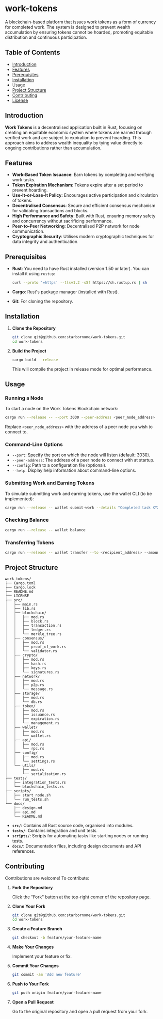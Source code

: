 # work-tokens

A blockchain-based platform that issues work tokens as a form of currency for completed work. The system is designed to prevent wealth accumulation by ensuring tokens cannot be hoarded, promoting equitable distribution and continuous participation.

## Table of Contents

- [Introduction](#introduction)
- [Features](#features)
- [Prerequisites](#prerequisites)
- [Installation](#installation)
- [Usage](#usage)
- [Project Structure](#project-structure)
- [Contributing](#contributing)
- [License](#license)

## Introduction

**Work Tokens** is a decentralised application built in Rust, focusing on creating an equitable economic system where tokens are earned through verified work and are subject to expiration to prevent hoarding. This approach aims to address wealth inequality by tying value directly to ongoing contributions rather than accumulation.

## Features

- **Work-Based Token Issuance**: Earn tokens by completing and verifying work tasks.
- **Token Expiration Mechanism**: Tokens expire after a set period to prevent hoarding.
- **Use-It-or-Lose-It Policy**: Encourages active participation and circulation of tokens.
- **Decentralised Consensus**: Secure and efficient consensus mechanism for validating transactions and blocks.
- **High Performance and Safety**: Built with Rust, ensuring memory safety and concurrency without sacrificing performance.
- **Peer-to-Peer Networking**: Decentralised P2P network for node communication.
- **Cryptographic Security**: Utilises modern cryptographic techniques for data integrity and authentication.

## Prerequisites

- **Rust**: You need to have Rust installed (version 1.50 or later). You can install it using `rustup`:

  ```bash
  curl --proto '=https' --tlsv1.2 -sSf https://sh.rustup.rs | sh
  ```

- **Cargo**: Rust's package manager (installed with Rust).

- **Git**: For cloning the repository.

## Installation

1. **Clone the Repository**

   ```bash
   git clone git@github.com:starbornone/work-tokens.git
   cd work-tokens
   ```

2. **Build the Project**

   ```bash
   cargo build --release
   ```

   This will compile the project in release mode for optimal performance.

## Usage

### Running a Node

To start a node on the Work Tokens Blockchain network:

```bash
cargo run --release -- --port 3030 --peer-address <peer_node_address>
```

Replace `<peer_node_address>` with the address of a peer node you wish to connect to.

### Command-Line Options

- `--port`: Specify the port on which the node will listen (default: 3030).
- `--peer-address`: The address of a peer node to connect with at startup.
- `--config`: Path to a configuration file (optional).
- `--help`: Display help information about command-line options.

### Submitting Work and Earning Tokens

To simulate submitting work and earning tokens, use the wallet CLI (to be implemented):

```bash
cargo run --release -- wallet submit-work --details "Completed task XYZ"
```

### Checking Balance

```bash
cargo run --release -- wallet balance
```

### Transferring Tokens

```bash
cargo run --release -- wallet transfer --to <recipient_address> --amount <token_amount>
```

## Project Structure

```plaintext
work-tokens/
├── Cargo.toml
├── Cargo.lock
├── README.md
├── LICENSE
├── src/
│   ├── main.rs
│   ├── lib.rs
│   ├── blockchain/
│   │   ├── mod.rs
│   │   ├── block.rs
│   │   ├── transaction.rs
│   │   ├── ledger.rs
│   │   └── merkle_tree.rs
│   ├── consensus/
│   │   ├── mod.rs
│   │   ├── proof_of_work.rs
│   │   └── validator.rs
│   ├── crypto/
│   │   ├── mod.rs
│   │   ├── hash.rs
│   │   ├── keys.rs
│   │   └── signatures.rs
│   ├── network/
│   │   ├── mod.rs
│   │   ├── p2p.rs
│   │   └── message.rs
│   ├── storage/
│   │   ├── mod.rs
│   │   └── db.rs
│   ├── token/
│   │   ├── mod.rs
│   │   ├── issuance.rs
│   │   ├── expiration.rs
│   │   └── management.rs
│   ├── wallet/
│   │   ├── mod.rs
│   │   └── wallet.rs
│   ├── api/
│   │   ├── mod.rs
│   │   └── rpc.rs
│   ├── config/
│   │   ├── mod.rs
│   │   └── settings.rs
│   └── utils/
│       ├── mod.rs
│       └── serialization.rs
├── tests/
│   ├── integration_tests.rs
│   └── blockchain_tests.rs
├── scripts/
│   ├── start_node.sh
│   └── run_tests.sh
└── docs/
    ├── design.md
    ├── api.md
    └── README.md
```

- **`src/`**: Contains all Rust source code, organised into modules.
- **`tests/`**: Contains integration and unit tests.
- **`scripts/`**: Scripts for automating tasks like starting nodes or running tests.
- **`docs/`**: Documentation files, including design documents and API references.

## Contributing

Contributions are welcome! To contribute:

1. **Fork the Repository**

   Click the "Fork" button at the top-right corner of the repository page.

2. **Clone Your Fork**

   ```bash
   git clone git@github.com:starbornone/work-tokens.git
   cd work-tokens
   ```

3. **Create a Feature Branch**

   ```bash
   git checkout -b feature/your-feature-name
   ```

4. **Make Your Changes**

   Implement your feature or fix.

5. **Commit Your Changes**

   ```bash
   git commit -am 'Add new feature'
   ```

6. **Push to Your Fork**

   ```bash
   git push origin feature/your-feature-name
   ```

7. **Open a Pull Request**

   Go to the original repository and open a pull request from your fork.
